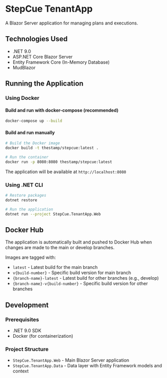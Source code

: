 # StepCue TenantApp

A Blazor Server application for managing plans and executions.

## Technologies Used

- .NET 9.0
- ASP.NET Core Blazor Server
- Entity Framework Core (In-Memory Database)
- MudBlazor

## Running the Application

### Using Docker

#### Build and run with docker-compose (recommended)
```bash
docker-compose up --build
```

#### Build and run manually
```bash
# Build the Docker image
docker build -t thestamp/stepcue:latest .

# Run the container
docker run -p 8080:8080 thestamp/stepcue:latest
```

The application will be available at `http://localhost:8080`

### Using .NET CLI

```bash
# Restore packages
dotnet restore

# Run the application
dotnet run --project StepCue.TenantApp.Web
```

## Docker Hub

The application is automatically built and pushed to Docker Hub when changes are made to the main or develop branches.

Images are tagged with:
- `latest` - Latest build for the main branch
- `v{build-number}` - Specific build version for main branch
- `{branch-name}-latest` - Latest build for other branches (e.g., develop)
- `{branch-name}-v{build-number}` - Specific build version for other branches

## Development

### Prerequisites
- .NET 9.0 SDK
- Docker (for containerization)

### Project Structure
- `StepCue.TenantApp.Web` - Main Blazor Server application
- `StepCue.TenantApp.Data` - Data layer with Entity Framework models and context